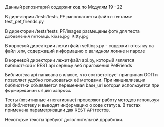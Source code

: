 Данный репозитарий содержит код по Модулям 19 - 22 

В директории /tests/tests_PF располагается файл с тестами: test_pet_friends.py

В директории /tests/tests_PF/images размещены фото для теста добавления питомца: kissa.jpg, Kitty.jpg

В корневой директории лежит файл settings.py - содержит отсылку на файл .env, содержащий информацию о валидном логине и пароле

В корневой директории лежит файл api.py, который является библиотекой к REST api сервису веб приложения PetFriends

Библиотека api написана в классе, что соответствует принципам ООП и позволяет удобно пользоваться её методами. При инициализации библиотеки объявляется переменная base_url которая используется при формировании url для запроса.

Тесты (позитивные и негативные) проверяют работу методов используя api библиотеку и выводят информацию о коде статуса. В тестах применена параметризации для REST API тестов. 

Некоторые тексты требуют дополнительной доработки.

